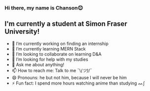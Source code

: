 ### Hi there, my name is Chanson😊

## I'm currently a student at Simon Fraser University!

- 🔭 I’m currently working on finding an internship
- 🌱 I’m currently learning MERN Stack
- 👯 I’m looking to collaborate on learning D&A
- 🤔 I’m looking for help with my studies
- 💬 Ask me about anything!
- 📫 How to reach me: Talk to me ¯\\_(ツ)_/¯
- 😄 Pronouns: he but not him, because I will never be him
- ⚡ Fun fact: I spend more hours watching anime than studying ᨐ∫


